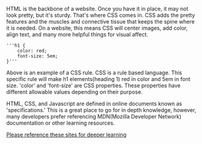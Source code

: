 HTML is the backbone of a website. Once you have it in place, it may not look pretty, but it's sturdy. That's where CSS comes in. CSS adds the pretty features and the muscles and connective tissue that keeps the spine where it is needed. On a website, this means CSS will center images, add color, align text, and many more helpful things for visual affect.


    '''h1 {
        color: red;
        font-size: 5em;
    }'''


Above is an example of a CSS rule. CSS is a rule based language. This specific rule will make h1 elements(heading 1) red in color and 5em in font size. 'color' and 'font-size' are CSS properties. These properties have different allowable values depending on their purpose.

HTML, CSS, and Javascript are defined in online documents known as 'specifications.' This is a great place to go for in depth knowledge, however, many developers prefer referencing MDN(Mozilla Developer Network) documentation or other learning resources.

[Please reference these sites for deeper learning](https://developer.mozilla.org/en-US/docs/Learn/CSS/First_steps/What_is_CSS)